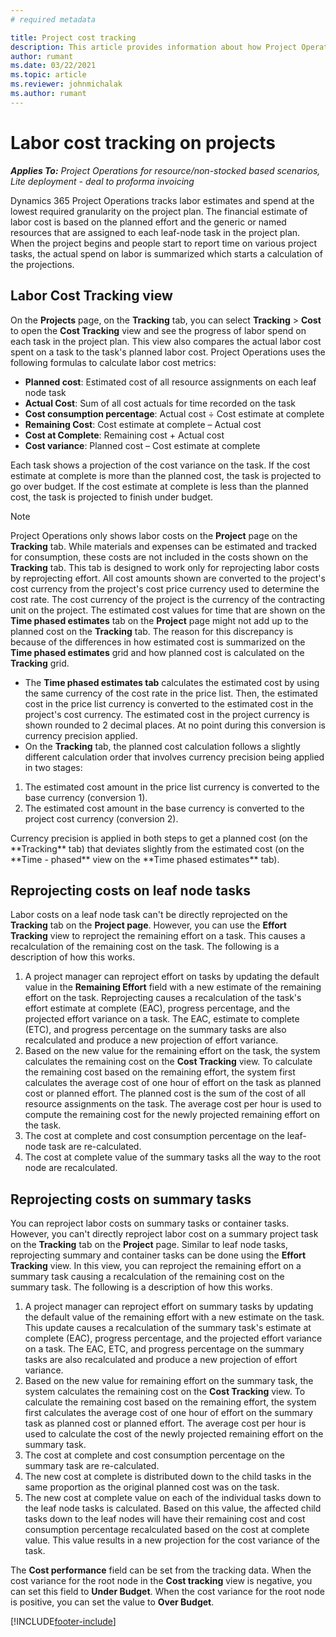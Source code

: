 ```yaml
---
# required metadata

title: Project cost tracking 
description: This article provides information about how Project Operations tracks progress against labor cost and spend on a project.
author: rumant
ms.date: 03/22/2021
ms.topic: article
ms.reviewer: johnmichalak
ms.author: rumant
---
```


# Labor cost tracking on projects

_**Applies To:** Project Operations for resource/non-stocked based scenarios, Lite deployment - deal to proforma invoicing_

Dynamics 365 Project Operations tracks labor estimates and spend at the lowest required granularity on the project plan. The financial estimate of labor cost is based on the planned effort and the generic or named resources that are assigned to each leaf-node task in the project plan. When the project begins and people start to report time on various project tasks, the actual spend on labor is summarized which starts a calculation of the projections.

## Labor Cost Tracking view

On the **Projects** page, on the **Tracking** tab, you can select **Tracking** > **Cost** to open the **Cost Tracking** view and see the progress of labor spend on each task in the project plan. This view also compares the actual labor cost spent on a task to the task's planned labor cost. Project Operations uses the following formulas to calculate labor cost metrics:

- **Planned cost**: Estimated cost of all resource assignments on each leaf node task
- **Actual Cost**: Sum of all cost actuals for time recorded on the task
- **Cost consumption percentage**: Actual cost ÷ Cost estimate at complete
- **Remaining Cost**: Cost estimate at complete  – Actual cost
- **Cost at Complete**: Remaining cost + Actual cost
- **Cost variance**: Planned cost – Cost estimate at complete

Each task shows a projection of the cost variance on the task. If the cost estimate at complete is more than the planned cost, the task is projected to go over budget. If the cost estimate at complete is less than the planned cost, the task is projected to finish under budget.

>[!NOTE]
> Project Operations only shows labor costs on the **Project** page on the **Tracking** tab. While materials and expenses can be estimated and tracked for consumption, these costs are not included in the costs shown on the **Tracking** tab. This tab is designed to work only for reprojecting labor costs by reprojecting effort.
All cost amounts shown are converted to the project's cost currency from the project's cost price currency used to determine the cost rate. The cost currency of the project is the currency of the contracting unit on the project. The estimated cost values for time that are shown on the **Time phased estimates** tab on the **Project** page might not add up to the planned cost on the **Tracking** tab. The reason for this discrepancy is because of the differences in how estimated cost is summarized on the **Time phased estimates** grid and how planned cost is calculated on the **Tracking** grid. 
>
> - The **Time phased estimates tab** calculates the estimated cost by using the same currency of the cost rate in the price list. Then, the estimated cost in the price list currency is converted to the estimated cost in the project's cost currency. The estimated cost in the project currency is shown rounded to 2 decimal places. At no point during this conversion is currency precision applied. 
> - On the **Tracking** tab, the planned cost calculation follows a slightly different calculation order that involves currency precision being applied in two stages: 
   ><ol>
   ><li>The estimated cost amount in the price list currency is converted to the base currency (conversion 1).</li>
   ><li>The estimated cost amount in the base currency is converted to the project cost currency (conversion 2). </li>
   ></ol>
   >Currency precision is applied in both steps to get a planned cost (on the **Tracking** tab) that deviates slightly from the estimated cost (on the **Time - phased** view on the **Time phased estimates** tab). 
   
## Reprojecting costs on leaf node tasks

Labor costs on a leaf node task can't be directly reprojected on the **Tracking** tab on the **Project page**. However, you can use the **Effort Tracking** view to reproject the remaining effort on a task. This causes a recalculation of the remaining cost on the task. The following is a description of how this works.

1. A project manager can reproject effort on tasks by updating the default value in the **Remaining Effort** field with a new estimate of the remaining effort on the task. 
Reprojecting causes a recalculation of the task's effort estimate at complete (EAC), progress percentage, and the projected effort variance on a task. The EAC, estimate to complete (ETC), and progress percentage on the summary tasks are also recalculated and produce a new projection of effort variance.
2. Based on the new value for the remaining effort on the task, the system calculates the remaining cost on the **Cost Tracking** view. To calculate the remaining cost based on the remaining effort, the system first calculates the average cost of one hour of effort on the task as planned cost or planned effort. The planned cost is the sum of the cost of all resource assignments on the task. The average cost per hour is used to compute the remaining cost for the newly projected remaining effort on the task.
3. The cost at complete and cost consumption percentage on the leaf-node task are re-calculated.
4. The cost at complete value of the summary tasks all the way to the root node are recalculated.

## Reprojecting costs on summary tasks

You can reproject labor costs on summary tasks or container tasks. However, you can't directly reproject labor cost on a summary project task on the **Tracking** tab on the **Project** page. Similar to leaf node tasks, reprojecting summary and container tasks can be done using the **Effort Tracking** view. In this view, you can reproject the remaining effort on a summary task causing a recalculation of the remaining cost on the summary task. The following is a description of how this works.

1. A project manager can reproject effort on summary tasks by updating the default value of the remaining effort with a new estimate on the task. This update causes a recalculation of the summary task's estimate at complete (EAC), progress percentage, and the projected effort variance on a task. The EAC, ETC, and progress percentage on the summary tasks are also recalculated and produce a new projection of effort variance.
2. Based on the new value for remaining effort on the summary task, the system calculates the remaining cost on the **Cost Tracking** view. To calculate the remaining cost based on the remaining effort, the system first calculates the average cost of one hour of effort on the summary task as planned cost or planned effort. The average cost per hour is used to calculate the cost of the newly projected remaining effort on the summary task.
3. The cost at complete and cost consumption percentage on the summary task are re-calculated.
4. The new cost at complete is distributed down to the child tasks in the same proportion as the original planned cost was on the task.
5. The new cost at complete value on each of the individual tasks down to the leaf node tasks is calculated. Based on this value, the affected child tasks down to the leaf nodes will have their remaining cost and cost consumption percentage recalculated based on the cost at complete value. This value results in a new projection for the cost variance of the task. 


The **Cost performance** field can be set from the tracking data. When the cost variance for the root node in the **Cost tracking** view is negative, you can set this field to **Under Budget**. When the cost variance for the root node is positive, you can set the value to **Over Budget**.


[!INCLUDE[footer-include](../includes/footer-banner.md)]
